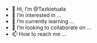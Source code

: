 - 👋 Hi, I’m @Tazkietuala
- 👀 I’m interested in ...
- 🌱 I’m currently learning ...
- 💞️ I’m looking to collaborate on ...
- 📫 How to reach me ...

<!---
Tazkietuala/Tazkietuala is a ✨ special ✨ repository because its `README.md` (this file) appears on your GitHub profile.
You can click the Preview link to take a look at your changes.
--->
